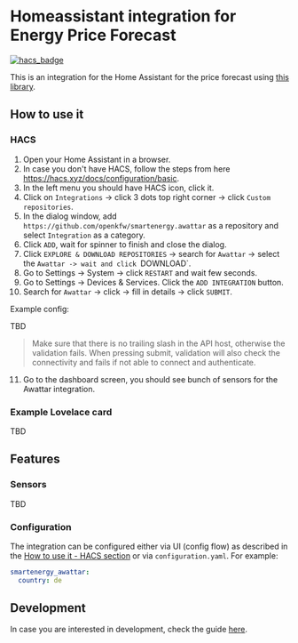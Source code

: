 # Homeassistant integration for Energy Price Forecast

[![hacs_badge](https://img.shields.io/badge/HACS-Custom-41BDF5.svg)](https://github.com/hacs/integration)

This is an integration for the Home Assistant for the price forecast using [this library](https://github.com/openkfw/smartenergy.awattar-api).

## How to use it

### HACS

1. Open your Home Assistant in a browser.
2. In case you don't have HACS, follow the steps from here <https://hacs.xyz/docs/configuration/basic>.
3. In the left menu you should have HACS icon, click it.
4. Click on `Integrations` -> click 3 dots top right corner -> click `Custom repositories`.
5. In the dialog window, add `https://github.com/openkfw/smartenergy.awattar` as a repository and select `Integration` as a category.
6. Click `ADD`, wait for spinner to finish and close the dialog.
7. Click `EXPLORE & DOWNLOAD REPOSITORIES` -> search for `Awattar` -> select the `Awattar -> wait and click `DOWNLOAD`.
8. Go to Settings -> System -> click `RESTART` and wait few seconds.
9. Go to Settings -> Devices & Services. Click the `ADD INTEGRATION` button.
10. Search for `Awattar` -> click -> fill in details -> click `SUBMIT`.

Example config:

TBD

> Make sure that there is no trailing slash in the API host, otherwise the validation fails. When pressing submit, validation will also check the connectivity and fails if not able to connect and authenticate.

11. Go to the dashboard screen, you should see bunch of sensors for the Awattar integration.

### Example Lovelace card

TBD

## Features

### Sensors

TBD

### Configuration

The integration can be configured either via UI (config flow) as described in the [How to use it - HACS section](#hacs) or via `configuration.yaml`. For example:

```yaml
smartenergy_awattar:
  country: de
```

## Development

In case you are interested in development, check the guide [here](./docs/dev.md).
